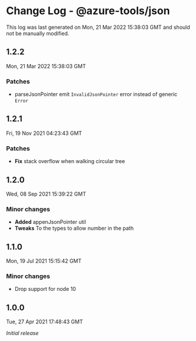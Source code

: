 # Change Log - @azure-tools/json

This log was last generated on Mon, 21 Mar 2022 15:38:03 GMT and should not be manually modified.

## 1.2.2
Mon, 21 Mar 2022 15:38:03 GMT

### Patches

- parseJsonPointer emit `InvalidJsonPointer` error instead of generic `Error`

## 1.2.1
Fri, 19 Nov 2021 04:23:43 GMT

### Patches

- **Fix** stack overflow when walking circular tree

## 1.2.0
Wed, 08 Sep 2021 15:39:22 GMT

### Minor changes

- **Added** appenJsonPointer util
- **Tweaks** To the types to allow number in the path

## 1.1.0
Mon, 19 Jul 2021 15:15:42 GMT

### Minor changes

- Drop support for node 10

## 1.0.0
Tue, 27 Apr 2021 17:48:43 GMT

_Initial release_

